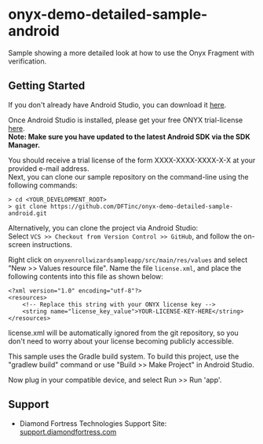 # onyx-demo-detailed-sample-android
Sample showing a more detailed look at how to use the Onyx Fragment with verification.

Getting Started
---------------

If you don't already have Android Studio, you can download it <a href="http://developer.android.com/sdk/index.html" target="_blank">here</a>.

Once Android Studio is installed, please get your free ONYX trial-license <a href="http://www.diamondfortress.com/sdk" target="_blank">here</a>. <br />
**Note: Make sure you have updated to the latest Android SDK via the SDK Manager.**

You should receive a trial license of the form XXXX-XXXX-XXXX-X-X at your provided e-mail address.
<br />
Next, you can clone our sample repository on the command-line using the following commands:

    > cd <YOUR_DEVELOPMENT_ROOT>
    > git clone https://github.com/DFTinc/onyx-demo-detailed-sample-android.git

Alternatively, you can clone the project via Android Studio:
<br/>
Select `VCS >> Checkout from Version Control >> GitHub`, and follow the on-screen instructions.

Right click on `onyxenrollwizardsampleapp/src/main/res/values` and select 
"New >> Values resource file". Name the file `license.xml`, and place the following contents into
this file as shown below:

    <?xml version="1.0" encoding="utf-8"?>
    <resources>
        <!-- Replace this string with your ONYX license key -->
        <string name="license_key_value">YOUR-LICENSE-KEY-HERE</string>
    </resources>
    
license.xml will be automatically ignored from the git repository, so you don't need to worry about
your license becoming publicly accessible.

This sample uses the Gradle build system. To build this project, use the
"gradlew build" command or use "Build >> Make Project" in Android Studio.

Now plug in your compatible device, and select Run >> Run 'app'.

Support
-------

- Diamond Fortress Technologies Support Site: <a href="http://support.diamondfortress.com" target="_blank">support.diamondfortress.com</a>
